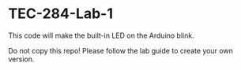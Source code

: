 # TEC-284-Lab-1
This code will make the built-in LED on the Arduino blink.

Do not copy this repo! Please follow the lab guide to create your own version.
